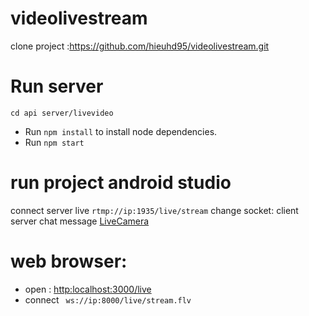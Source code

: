 # videolivestream
clone project :https://github.com/hieuhd95/videolivestream.git

# Run server
`cd api server/livevideo`
* Run `npm install` to install node dependencies.
* Run `npm start` 
# run project android studio
  connect server live
    `rtmp://ip:1935/live/stream`
 change socket: client server chat message [LiveCamera](https://github.com/hieuhd95/videolivestream/blob/61fc0e16d408fba231564b22ef69465913da1c0f/app/src/main/java/com/aloopen/livestreamingfb/LiveCamera.java#L56)

# web browser:
 - open : [http:localhost:3000/live](http:localhost:3000/live)
 - connect ` ws://ip:8000/live/stream.flv`

